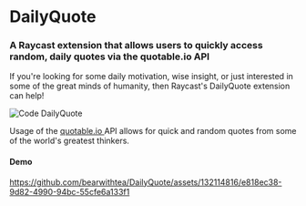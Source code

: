 # DailyQuote
### A Raycast extension that allows users to quickly access random, daily quotes via the quotable.io API
If you're looking for some daily motivation, wise insight, or just interested in some of the great minds of humanity, then Raycast's DailyQuote extension can help!

![Code DailyQuote](https://github.com/bearwithtea/DailyQuote/assets/132114816/0cf88429-2f8c-44f2-9cf1-30f7fcb6dfb8)

Usage of the <a href = "https://github.com/lukePeavey/quotable?tab=readme-ov-file#get-random-quotes"> quotable.io </a>  API allows for quick and random quotes from some of the world's greatest thinkers.

#### Demo

https://github.com/bearwithtea/DailyQuote/assets/132114816/e818ec38-9d82-4990-94bc-55cfe6a133f1
